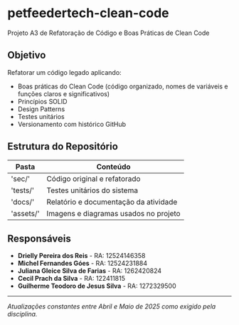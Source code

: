 # petfeedertech-clean-code
Projeto A3 de Refatoração de Código e Boas Práticas de Clean Code

## Objetivo
Refatorar um código legado aplicando:
- Boas práticas do Clean Code (código organizado, nomes de variáveis e funções claros e significativos)
- Princípios SOLID
- Design Patterns
- Testes unitários
- Versionamento com histórico GitHub

## Estrutura do Repositório
|Pasta | Conteúdo |
|------|----------|
| 'sec/' | Código original e refatorado |
| 'tests/' | Testes unitários do sistema |
| 'docs/' | Relatório e documentação da atividade |
| 'assets/' | Imagens e diagramas usados no projeto |

## Responsáveis
- **Drielly Pereira dos Reis** - RA: 12524146358
- **Michel Fernandes Góes** - RA: 12524231884 
- **Juliana Gleice Silva de Farias** - RA: 1262420824
- **Cecil Prach da Silva** - RA: 122411815
- **Guilherme Teodoro de Jesus Silva** - RA: 1272329500

---

*Atualizações constantes entre Abril e Maio de 2025 como exigido pela disciplina.*
